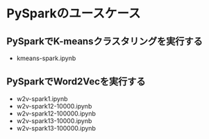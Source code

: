 # PySparkのユースケース

## PySparkでK-meansクラスタリングを実行する
- kmeans-spark.ipynb

## PySparkでWord2Vecを実行する
- w2v-spark1.ipynb
- w2v-spark12-10000.ipynb
- w2v-spark12-100000.ipynb
- w2v-spark13-10000.ipynb
- w2v-spark13-100000.ipynb
